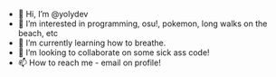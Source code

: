 - 👋 Hi, I’m @yolydev
- 👀 I’m interested in programming, osu!, pokemon, long walks on the beach, etc
- 🌱 I’m currently learning how to breathe.
- 💞️ I’m looking to collaborate on some sick ass code!
- 📫 How to reach me - email on profile!

<!---
yolydev/yolydev is a ✨ special ✨ repository because its `README.md` (this file) appears on your GitHub profile.
You can click the Preview link to take a look at your changes.
--->
